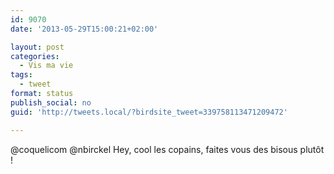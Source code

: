 ```yaml
---
id: 9070
date: '2013-05-29T15:00:21+02:00'

layout: post
categories:
  - Vis ma vie
tags:
  - tweet
format: status
publish_social: no
guid: 'http://tweets.local/?birdsite_tweet=339758113471209472'

---
```


@coquelicom @nbirckel Hey, cool les copains, faites vous des bisous plutôt !